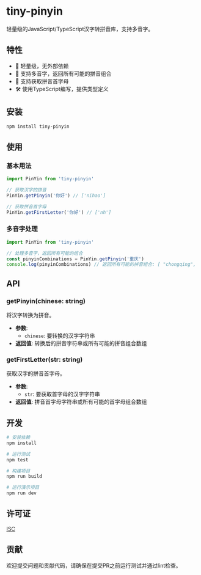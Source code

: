 # tiny-pinyin

轻量级的JavaScript/TypeScript汉字转拼音库，支持多音字。

## 特性

- 🚀 轻量级，无外部依赖
- 🔄 支持多音字，返回所有可能的拼音组合
- 📝 支持获取拼音首字母
- 🛠️ 使用TypeScript编写，提供类型定义

## 安装

```sh
npm install tiny-pinyin
```

## 使用

### 基本用法

```js
import PinYin from 'tiny-pinyin'

// 获取汉字的拼音
PinYin.getPinyin('你好') // ['nihao']

// 获取拼音首字母
PinYin.getFirstLetter('你好') // ['nh']
```

### 多音字处理

```js
import PinYin from 'tiny-pinyin'

// 处理多音字，返回所有可能的组合
const pinyinCombinations = PinYin.getPinyin('重庆')
console.log(pinyinCombinations) // 返回所有可能的拼音组合: [ "chongqing", "zhongqing" ]
```

## API

### getPinyin(chinese: string)

将汉字转换为拼音。

- **参数**:
  - `chinese`: 要转换的汉字字符串
- **返回值**: 转换后的拼音字符串或所有可能的拼音组合数组

### getFirstLetter(str: string)

获取汉字的拼音首字母。

- **参数**:
  - `str`: 要获取首字母的汉字字符串
- **返回值**: 拼音首字母字符串或所有可能的首字母组合数组

## 开发

```sh
# 安装依赖
npm install

# 运行测试
npm test

# 构建项目
npm run build

# 运行演示项目
npm run dev
```

## 许可证

[ISC](https://opensource.org/licenses/ISC)

## 贡献

欢迎提交问题和贡献代码，请确保在提交PR之前运行测试并通过lint检查。

